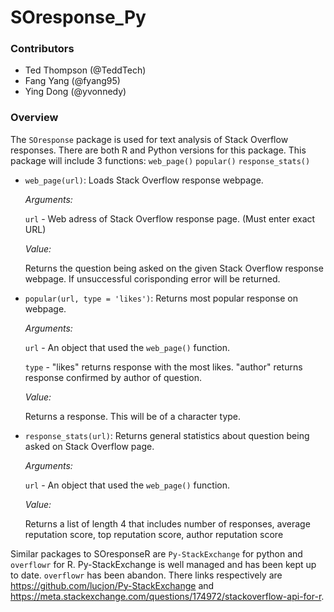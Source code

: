 # SOresponse_Py

### Contributors

* Ted Thompson (@TeddTech)
* Fang Yang (@fyang95)
* Ying Dong (@yvonnedy)   

### Overview

The `SOresponse` package is used for text analysis of Stack Overflow responses. There are both R and Python versions for this package. This package will include 3 functions: `web_page()` `popular()` `response_stats()`

* `web_page(url)`: Loads Stack Overflow response webpage.

	*Arguments:*

  `url` - Web adress of Stack Overflow response page. (Must enter exact URL)

	*Value:*

  Returns the question being asked on the given Stack Overflow response webpage. If unsuccessful corisponding error will be returned.

* `popular(url, type = 'likes')`: Returns most popular response on webpage.

  *Arguments:*

    `url` - An object that used the `web_page()` function.

    `type` - "likes" returns response with the most likes. "author" returns response confirmed by author of question.

  *Value:*

    Returns a response. This will be of a character type.

* `response_stats(url)`: Returns general statistics about question being asked on Stack Overflow page.

  *Arguments:*

    `url` - An object that used the `web_page()` function.

  *Value:*

    Returns a list of length 4 that includes number of responses, average reputation score, top reputation score, author reputation score

Similar packages to SOresponseR are `Py-StackExchange` for python and `overflowr` for R. Py-StackExchange is well managed and has been kept up to date. `overflowr` has been abandon. There links respectively are https://github.com/lucjon/Py-StackExchange and https://meta.stackexchange.com/questions/174972/stackoverflow-api-for-r.
